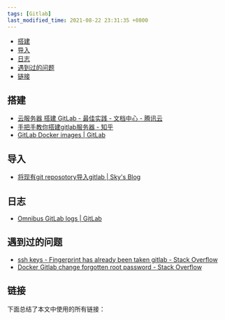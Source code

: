 ```yaml
---
tags: [Gitlab]
last_modified_time: 2021-08-22 23:31:35 +0800
---
```




<p id="markdown-toc"></p>
<!-- vim-markdown-toc GFM -->

* [搭建](#搭建)
* [导入](#导入)
* [日志](#日志)
* [遇到过的问题](#遇到过的问题)
* [链接](#链接)

<!-- vim-markdown-toc -->

## 搭建
* [云服务器 搭建 GitLab - 最佳实践 - 文档中心 - 腾讯云](https://cloud.tencent.com/document/product/213/47332)
* [手把手教你搭建gitlab服务器 - 知乎](https://zhuanlan.zhihu.com/p/62042884)
* [GitLab Docker images \| GitLab](https://docs.gitlab.com/ee/install/docker.html)

## 导入
* [将现有git reposotory导入gitlab | Sky's Blog](https://skyao.github.io/2015/11/22/gitlab-import-exist-repository/)

## 日志
* [Omnibus GitLab logs \| GitLab](https://docs.gitlab.com/omnibus/settings/logs.html)

## 遇到过的问题
* [ssh keys - Fingerprint has already been taken gitlab - Stack Overflow](https://stackoverflow.com/questions/23537881/fingerprint-has-already-been-taken-gitlab)
* [Docker Gitlab change forgotten root password - Stack Overflow](https://stackoverflow.com/questions/55747402/docker-gitlab-change-forgotten-root-password)


## 链接
下面总结了本文中使用的所有链接：

<!-- link start -->

<!-- link end -->

